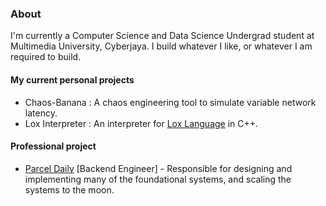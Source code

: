 ### About
I'm currently a Computer Science and Data Science Undergrad student at Multimedia University, Cyberjaya. I build whatever I like, or whatever I am required to build.

#### My current personal projects
* Chaos-Banana : A chaos engineering tool to simulate variable network latency.
* Lox Interpreter : An interpreter for [Lox Language](https://craftinginterpreters.com/) in C++.
#### Professional project
* [Parcel Daily](https://parceldaily.com) [Backend Engineer] - Responsible for designing and implementing many of the foundational systems, and scaling the systems to the moon.
